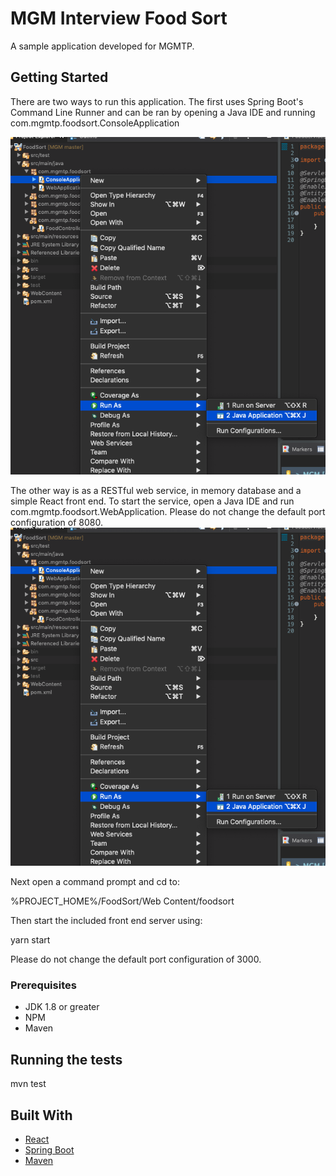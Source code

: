 # MGM Interview Food Sort

A sample application developed for MGMTP.

## Getting Started
There are two ways to run this application.  The first uses Spring Boot's Command Line Runner and can be ran by opening a Java IDE and running com.mgmtp.foodsort.ConsoleApplication

![ConsoleApplication.java](https://github.com/msloan21/FoodSort/blob/master/Screen%20Shot%202020-06-03%20at%204.31.01%20PM.png)

The other way is as a RESTful web service, in memory database and a simple React front end.  To start the service, open a Java IDE
and run com.mgmtp.foodsort.WebApplication.  Please do not change the default port configuration of 8080.
![WebApplication.java](https://github.com/msloan21/FoodSort/blob/master/Screen%20Shot%202020-06-03%20at%204.31.01%20PM.png)

Next open a command prompt and cd to:

%PROJECT_HOME%/FoodSort/Web Content/foodsort

Then start the included front end server using:

yarn start

Please do not change the default port configuration of 3000.


### Prerequisites

* JDK 1.8 or greater
* NPM
* Maven


## Running the tests

mvn test

## Built With

* [React](https://reactjs.org/) 
* [Spring Boot](https://spring.io/projects/spring-boot) 
* [Maven](https://maven.apache.org/)
